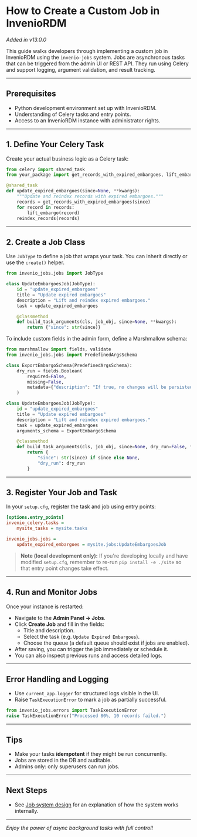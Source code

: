# How to Create a Custom Job in InvenioRDM

_Added in v13.0.0_

This guide walks developers through implementing a custom job in InvenioRDM using the `invenio-jobs` system. Jobs are asynchronous tasks that can be triggered from the admin UI or REST API. They run using Celery and support logging, argument validation, and result tracking.

---

## Prerequisites

- Python development environment set up with InvenioRDM.
- Understanding of Celery tasks and entry points.
- Access to an InvenioRDM instance with administrator rights.

---

## 1. Define Your Celery Task

Create your actual business logic as a Celery task:

```python
from celery import shared_task
from your_package import get_records_with_expired_embargoes, lift_embargo, reindex_records

@shared_task
def update_expired_embargoes(since=None, **kwargs):
    """Update and reindex records with expired embargoes."""
    records = get_records_with_expired_embargoes(since)
    for record in records:
        lift_embargo(record)
    reindex_records(records)
```

---

## 2. Create a Job Class

Use `JobType` to define a job that wraps your task. You can inherit directly or use the `create()` helper.

```python
from invenio_jobs.jobs import JobType

class UpdateEmbargoesJob(JobType):
    id = "update_expired_embargoes"
    title = "Update expired embargoes"
    description = "Lift and reindex expired embargoes."
    task = update_expired_embargoes

    @classmethod
    def build_task_arguments(cls, job_obj, since=None, **kwargs):
        return {"since": str(since)}
```

To include custom fields in the admin form, define a Marshmallow schema:

```python
from marshmallow import fields, validate
from invenio_jobs.jobs import PredefinedArgsSchema

class ExportEmbargoSchema(PredefinedArgsSchema):
    dry_run = fields.Boolean(
        required=False,
        missing=False,
        metadata={"description": "If true, no changes will be persisted."}
    )

class UpdateEmbargoesJob(JobType):
    id = "update_expired_embargoes"
    title = "Update expired embargoes"
    description = "Lift and reindex expired embargoes."
    task = update_expired_embargoes
    arguments_schema = ExportEmbargoSchema

    @classmethod
    def build_task_arguments(cls, job_obj, since=None, dry_run=False, **kwargs):
        return {
            "since": str(since) if since else None,
            "dry_run": dry_run
        }
```

---

## 3. Register Your Job and Task

In your `setup.cfg`, register the task and job using entry points:

```ini
[options.entry_points]
invenio_celery.tasks =
    mysite_tasks = mysite.tasks

invenio_jobs.jobs =
    update_expired_embargoes = mysite.jobs:UpdateEmbargoesJob
```

> **Note (local development only):** If you're developing locally and have modified `setup.cfg`, remember to re-run `pip install -e ./site` so that entry point changes take effect.

---

## 4. Run and Monitor Jobs

Once your instance is restarted:

- Navigate to the **Admin Panel → Jobs**.
- Click **Create Job** and fill in the fields:
    - Title and description.
    - Select the task (e.g. `Update Expired Embargoes`).
    - Choose the queue (a default queue should exist if jobs are enabled).
- After saving, you can trigger the job immediately or schedule it.
- You can also inspect previous runs and access detailed logs.

---

## Error Handling and Logging

- Use `current_app.logger` for structured logs visible in the UI.
- Raise `TaskExecutionError` to mark a job as partially successful.

```python
from invenio_jobs.errors import TaskExecutionError
raise TaskExecutionError("Processed 80%, 10 records failed.")
```

---

## Tips

- Make your tasks **idempotent** if they might be run concurrently.
- Jobs are stored in the DB and auditable.
- Admins only: only superusers can run jobs.

---

## Next Steps

- See [Job system design](../../maintenance/internals/jobs.md) for an explanation of how the system works internally.

---

_Enjoy the power of async background tasks with full control!_
